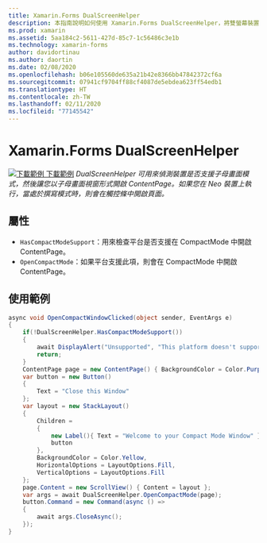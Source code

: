 ```yaml
---
title: Xamarin.Forms DualScreenHelper
description: 本指南說明如何使用 Xamarin.Forms DualScreenHelper，將雙螢幕裝置 (例如 Surface Duo 和 Surface Neo) 的應用程式體驗最佳化。
ms.prod: xamarin
ms.assetid: 5aa184c2-5611-427d-85c7-1c56486c3e1b
ms.technology: xamarin-forms
author: davidortinau
ms.author: daortin
ms.date: 02/08/2020
ms.openlocfilehash: b06e105560de635a21b42e8366bb47842372cf6a
ms.sourcegitcommit: 07941cf9704ff88cf4087de5ebdea623ff54edb1
ms.translationtype: HT
ms.contentlocale: zh-TW
ms.lasthandoff: 02/11/2020
ms.locfileid: "77145542"
---
```

# <a name="xamarinforms-dualscreenhelper"></a>Xamarin.Forms DualScreenHelper
[![下載範例](~/media/shared/download.png) 下載範例](https://github.com/xamarin/xamarin-forms-samples/UserInterface/DualScreenDemos)
_DualScreenHelper 可用來偵測裝置是否支援子母畫面模式，然後讓您以子母畫面視窗形式開啟 ContentPage。如果您在 Neo 裝置上執行，當處於撰寫模式時，則會在觸控條中開啟頁面。_
## <a name="properties"></a>屬性
- `HasCompactModeSupport`：用來檢查平台是否支援在 CompactMode 中開啟 ContentPage。
- `OpenCompactMode`：如果平台支援此項，則會在 CompactMode 中開啟 ContentPage。
## <a name="example-usage"></a>使用範例
```c#
async void OpenCompactWindowClicked(object sender, EventArgs e)
{
    if(!DualScreenHelper.HasCompactModeSupport())
    {
        await DisplayAlert("Unsupported", "This platform doesn't support this feature", "Ok");
        return;
    }
    ContentPage page = new ContentPage() { BackgroundColor = Color.Purple };
    var button = new Button()
    {
        Text = "Close this Window"
    };
    var layout = new StackLayout()
    {
        Children =
        {
            new Label(){ Text = "Welcome to your Compact Mode Window" }, 
            button
        },
        BackgroundColor = Color.Yellow,
        HorizontalOptions = LayoutOptions.Fill,
        VerticalOptions = LayoutOptions.Fill
    };
    page.Content = new ScrollView() { Content = layout };
    var args = await DualScreenHelper.OpenCompactMode(page);
    button.Command = new Command(async () =>
    {
        await args.CloseAsync();
    });
}